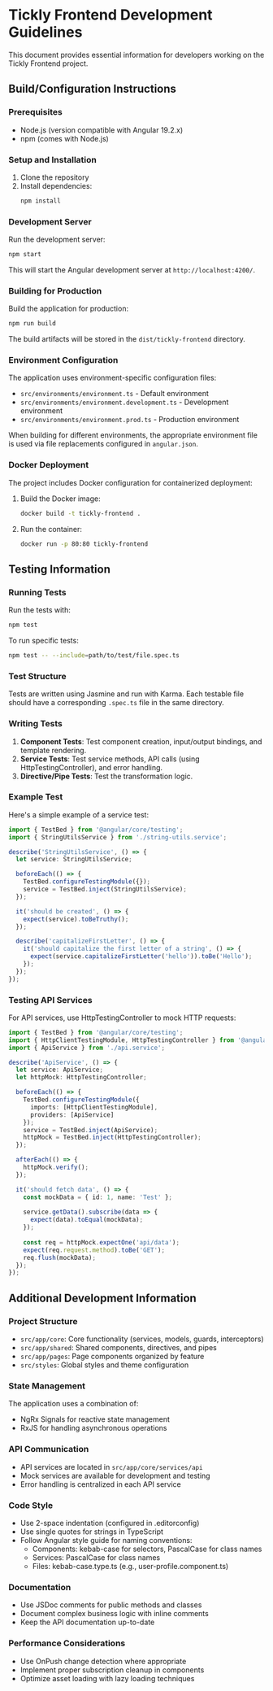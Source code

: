 # Tickly Frontend Development Guidelines

This document provides essential information for developers working on the Tickly Frontend project.

## Build/Configuration Instructions

### Prerequisites
- Node.js (version compatible with Angular 19.2.x)
- npm (comes with Node.js)

### Setup and Installation
1. Clone the repository
2. Install dependencies:
   ```bash
   npm install
   ```

### Development Server
Run the development server:
```bash
npm start
```
This will start the Angular development server at `http://localhost:4200/`.

### Building for Production
Build the application for production:
```bash
npm run build
```
The build artifacts will be stored in the `dist/tickly-frontend` directory.

### Environment Configuration
The application uses environment-specific configuration files:
- `src/environments/environment.ts` - Default environment
- `src/environments/environment.development.ts` - Development environment
- `src/environments/environment.prod.ts` - Production environment

When building for different environments, the appropriate environment file is used via file replacements configured in `angular.json`.

### Docker Deployment
The project includes Docker configuration for containerized deployment:
1. Build the Docker image:
   ```bash
   docker build -t tickly-frontend .
   ```
2. Run the container:
   ```bash
   docker run -p 80:80 tickly-frontend
   ```

## Testing Information

### Running Tests
Run the tests with:
```bash
npm test
```

To run specific tests:
```bash
npm test -- --include=path/to/test/file.spec.ts
```

### Test Structure
Tests are written using Jasmine and run with Karma. Each testable file should have a corresponding `.spec.ts` file in the same directory.

### Writing Tests
1. **Component Tests**: Test component creation, input/output bindings, and template rendering.
2. **Service Tests**: Test service methods, API calls (using HttpTestingController), and error handling.
3. **Directive/Pipe Tests**: Test the transformation logic.

### Example Test
Here's a simple example of a service test:

```typescript
import { TestBed } from '@angular/core/testing';
import { StringUtilsService } from './string-utils.service';

describe('StringUtilsService', () => {
  let service: StringUtilsService;

  beforeEach(() => {
    TestBed.configureTestingModule({});
    service = TestBed.inject(StringUtilsService);
  });

  it('should be created', () => {
    expect(service).toBeTruthy();
  });

  describe('capitalizeFirstLetter', () => {
    it('should capitalize the first letter of a string', () => {
      expect(service.capitalizeFirstLetter('hello')).toBe('Hello');
    });
  });
});
```

### Testing API Services
For API services, use HttpTestingController to mock HTTP requests:

```typescript
import { TestBed } from '@angular/core/testing';
import { HttpClientTestingModule, HttpTestingController } from '@angular/common/http/testing';
import { ApiService } from './api.service';

describe('ApiService', () => {
  let service: ApiService;
  let httpMock: HttpTestingController;

  beforeEach(() => {
    TestBed.configureTestingModule({
      imports: [HttpClientTestingModule],
      providers: [ApiService]
    });
    service = TestBed.inject(ApiService);
    httpMock = TestBed.inject(HttpTestingController);
  });

  afterEach(() => {
    httpMock.verify();
  });

  it('should fetch data', () => {
    const mockData = { id: 1, name: 'Test' };
    
    service.getData().subscribe(data => {
      expect(data).toEqual(mockData);
    });
    
    const req = httpMock.expectOne('api/data');
    expect(req.request.method).toBe('GET');
    req.flush(mockData);
  });
});
```

## Additional Development Information

### Project Structure
- `src/app/core`: Core functionality (services, models, guards, interceptors)
- `src/app/shared`: Shared components, directives, and pipes
- `src/app/pages`: Page components organized by feature
- `src/styles`: Global styles and theme configuration

### State Management
The application uses a combination of:
- NgRx Signals for reactive state management
- RxJS for handling asynchronous operations

### API Communication
- API services are located in `src/app/core/services/api`
- Mock services are available for development and testing
- Error handling is centralized in each API service

### Code Style
- Use 2-space indentation (configured in .editorconfig)
- Use single quotes for strings in TypeScript
- Follow Angular style guide for naming conventions:
  - Components: kebab-case for selectors, PascalCase for class names
  - Services: PascalCase for class names
  - Files: kebab-case.type.ts (e.g., user-profile.component.ts)

### Documentation
- Use JSDoc comments for public methods and classes
- Document complex business logic with inline comments
- Keep the API documentation up-to-date

### Performance Considerations
- Use OnPush change detection where appropriate
- Implement proper subscription cleanup in components
- Optimize asset loading with lazy loading techniques
